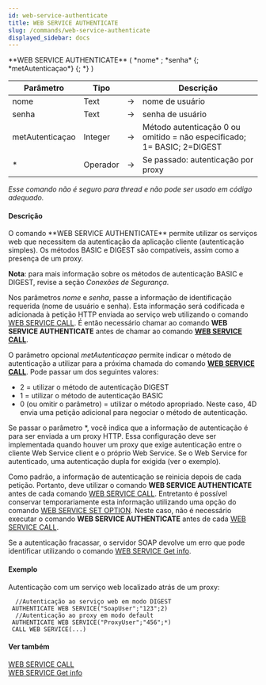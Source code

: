 ```yaml
---
id: web-service-authenticate
title: WEB SERVICE AUTHENTICATE
slug: /commands/web-service-authenticate
displayed_sidebar: docs
---
```


<!--REF #_command_.WEB SERVICE AUTHENTICATE.Syntax-->**WEB SERVICE AUTHENTICATE** ( *nome* ; *senha* {; *metAutenticaçao*} {; *} )<!-- END REF-->
<!--REF #_command_.WEB SERVICE AUTHENTICATE.Params-->
| Parâmetro | Tipo |  | Descrição |
| --- | --- | --- | --- |
| nome | Text | &#8594;  | nome de usuário |
| senha | Text | &#8594;  | senha de usuário |
| metAutenticaçao | Integer | &#8594;  | Método autenticação 0 ou omitido = não especificado; 1= BASIC; 2=DIGEST |
| * | Operador | &#8594;  | Se passado: autenticação por proxy |

<!-- END REF-->

*Esse comando não é seguro para thread e não pode ser usado em código adequado.*


#### Descrição 

<!--REF #_command_.WEB SERVICE AUTHENTICATE.Summary-->O comando **WEB SERVICE AUTHENTICATE** permite utilizar os serviços web que necessitem da autenticação da aplicação cliente (autenticação simples).<!-- END REF--> Os métodos BASIC e DIGEST são compatíveis, assim como a presença de um proxy.  

**Nota**: para mais informação sobre os métodos de autenticação BASIC e DIGEST, revise a seção *Conexões de Segurança*.  
  
Nos parâmetros *nome* e *senha*, passe a informação de identificação requerida (nome de usuário e senha). Esta informação será codificada e adicionada à petição HTTP enviada ao serviço web utilizando o comando [WEB SERVICE CALL](web-service-call.md). É então necessário chamar ao comando **WEB SERVICE AUTHENTICATE** antes de chamar ao comando **[WEB SERVICE CALL](web-service-call.md)**.

O parâmetro opcional *metAutenticaçao* permite indicar o método de autenticação a utilizar para a próxima chamada do comando **[WEB SERVICE CALL](web-service-call.md)**. Pode passar um dos seguintes valores:  
* 2 = utilizar o método de autenticação DIGEST
* 1 = utilizar o método de autenticação BASIC
* 0 (ou omitir o parâmetro) = utilizar o método apropriado. Neste caso, 4D envia uma petição adicional para negociar o método de autenticação.

Se passar o parâmetro \*, você indica que a informação de autenticação é para ser enviada a um proxy HTTP. Essa configuração deve ser implementada quando houver um proxy que exige autenticação entre o cliente Web Service client e o próprio Web Service. Se o Web Service for autenticado, uma autenticação dupla for exigida (ver o exemplo).

Como padrão, a informação de autenticação se reinicia depois de cada petição. Portanto, deve utilizar o comando **WEB SERVICE AUTHENTICATE** antes de cada comando [WEB SERVICE CALL](web-service-call.md). Entretanto é possível conservar temporariamente esta informação utilizando uma opção do comando [WEB SERVICE SET OPTION](web-service-set-option.md). Neste caso, não é necessário executar o comando **WEB SERVICE AUTHENTICATE** antes de cada [WEB SERVICE CALL](web-service-call.md).  
  
Se a autenticação fracassar, o servidor SOAP devolve um erro que pode identificar utilizando o comando [WEB SERVICE Get info](web-service-get-info.md).

#### Exemplo 

Autenticação com um serviço web localizado atrás de um proxy:

```4d
  //Autenticação ao serviço web em modo DIGEST
 AUTHENTICATE WEB SERVICE("SoapUser";"123";2)
  //Autenticação ao proxy em modo default
 AUTHENTICATE WEB SERVICE("ProxyUser";"456";*)
 CALL WEB SERVICE(...)
```

#### Ver também 

[WEB SERVICE CALL](web-service-call.md)  
[WEB SERVICE Get info](web-service-get-info.md)  